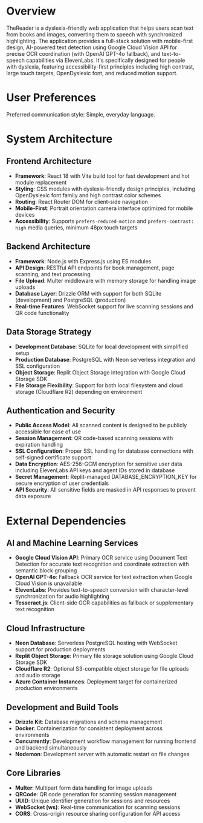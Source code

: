 # Overview

TheReader is a dyslexia-friendly web application that helps users scan text from books and images, converting them to speech with synchronized highlighting. The application provides a full-stack solution with mobile-first design, AI-powered text detection using Google Cloud Vision API for precise OCR coordination (with OpenAI GPT-4o fallback), and text-to-speech capabilities via ElevenLabs. It's specifically designed for people with dyslexia, featuring accessibility-first principles including high contrast, large touch targets, OpenDyslexic font, and reduced motion support.

# User Preferences

Preferred communication style: Simple, everyday language.

# System Architecture

## Frontend Architecture
- **Framework**: React 18 with Vite build tool for fast development and hot module replacement
- **Styling**: CSS modules with dyslexia-friendly design principles, including OpenDyslexic font family and high contrast color schemes
- **Routing**: React Router DOM for client-side navigation
- **Mobile-First**: Portrait orientation camera interface optimized for mobile devices
- **Accessibility**: Supports `prefers-reduced-motion` and `prefers-contrast: high` media queries, minimum 48px touch targets

## Backend Architecture
- **Framework**: Node.js with Express.js using ES modules
- **API Design**: RESTful API endpoints for book management, page scanning, and text processing
- **File Upload**: Multer middleware with memory storage for handling image uploads
- **Database Layer**: Drizzle ORM with support for both SQLite (development) and PostgreSQL (production)
- **Real-time Features**: WebSocket support for live scanning sessions and QR code functionality

## Data Storage Strategy
- **Development Database**: SQLite for local development with simplified setup
- **Production Database**: PostgreSQL with Neon serverless integration and SSL configuration
- **Object Storage**: Replit Object Storage integration with Google Cloud Storage SDK
- **File Storage Flexibility**: Support for both local filesystem and cloud storage (Cloudflare R2) depending on environment

## Authentication and Security
- **Public Access Model**: All scanned content is designed to be publicly accessible for ease of use
- **Session Management**: QR code-based scanning sessions with expiration handling
- **SSL Configuration**: Proper SSL handling for database connections with self-signed certificate support
- **Data Encryption**: AES-256-GCM encryption for sensitive user data including ElevenLabs API keys and agent IDs stored in database
- **Secret Management**: Replit-managed DATABASE_ENCRYPTION_KEY for secure encryption of user credentials
- **API Security**: All sensitive fields are masked in API responses to prevent data exposure

# External Dependencies

## AI and Machine Learning Services
- **Google Cloud Vision API**: Primary OCR service using Document Text Detection for accurate text recognition and coordinate extraction with semantic block grouping
- **OpenAI GPT-4o**: Fallback OCR service for text extraction when Google Cloud Vision is unavailable
- **ElevenLabs**: Provides text-to-speech conversion with character-level synchronization for audio highlighting
- **Tesseract.js**: Client-side OCR capabilities as fallback or supplementary text recognition

## Cloud Infrastructure
- **Neon Database**: Serverless PostgreSQL hosting with WebSocket support for production deployments
- **Replit Object Storage**: Primary file storage solution using Google Cloud Storage SDK
- **Cloudflare R2**: Optional S3-compatible object storage for file uploads and audio storage
- **Azure Container Instances**: Deployment target for containerized production environments

## Development and Build Tools
- **Drizzle Kit**: Database migrations and schema management
- **Docker**: Containerization for consistent deployment across environments
- **Concurrently**: Development workflow management for running frontend and backend simultaneously
- **Nodemon**: Development server with automatic restart on file changes

## Core Libraries
- **Multer**: Multipart form data handling for image uploads
- **QRCode**: QR code generation for scanning session management
- **UUID**: Unique identifier generation for sessions and resources
- **WebSocket (ws)**: Real-time communication for scanning sessions
- **CORS**: Cross-origin resource sharing configuration for API access